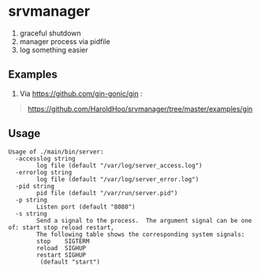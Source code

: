 # srvmanager
1. graceful shutdown
2. manager process via pidfile
3. log something easier

## Examples
   1. Via https://github.com/gin-gonic/gin :
   > https://github.com/HaroldHoo/srvmanager/tree/master/examples/gin

## Usage
```
Usage of ./main/bin/server:
  -accesslog string
    	log file (default "/var/log/server_access.log")
  -errorlog string
    	log file (default "/var/log/server_error.log")
  -pid string
    	pid file (default "/var/run/server.pid")
  -p string
    	Listen port (default "8080")
  -s string
    	Send a signal to the process.  The argument signal can be one of: start stop reload restart,
    	The following table shows the corresponding system signals:
    	stop	SIGTERM
    	reload	SIGHUP
    	restart	SIGHUP
    	 (default "start")
```

